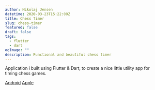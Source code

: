 ```yaml
---
author: Nikolaj Jensen
datetime: 2020-03-23T15:22:00Z
title: Chess Timer
slug: chess-timer
featured: false
draft: false
tags:
  - flutter
  - dart
ogImage: ""
description: Functional and beautiful chess timer
---
```


Application i built using Flutter & Dart, to create a nice little utility app for timing chess games.

[Android](https://play.google.com/store/apps/details?id=com.nikolajjsj.chessclock)
[Apple](https://apps.apple.com/us/app/chess-clock-timer/id1546595452)
